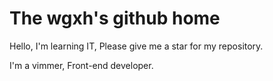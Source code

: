 # The wgxh's github home

Hello, I'm learning IT, Please give me a star for my repository.

I'm a vimmer, Front-end developer.
